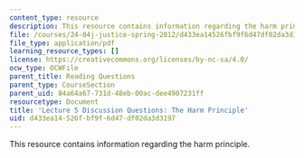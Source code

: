 ```yaml
---
content_type: resource
description: This resource contains information regarding the harm principle.
file: /courses/24-04j-justice-spring-2012/d433ea14526fbf9f6d47df02da3d3197_MIT24_04JS12_disc05.pdf
file_type: application/pdf
learning_resource_types: []
license: https://creativecommons.org/licenses/by-nc-sa/4.0/
ocw_type: OCWFile
parent_title: Reading Questions
parent_type: CourseSection
parent_uid: 84a64a67-731d-48eb-00ac-dee4907231ff
resourcetype: Document
title: 'Lecture 5 Discussion Questions: The Harm Principle'
uid: d433ea14-526f-bf9f-6d47-df02da3d3197
---
```

This resource contains information regarding the harm principle.